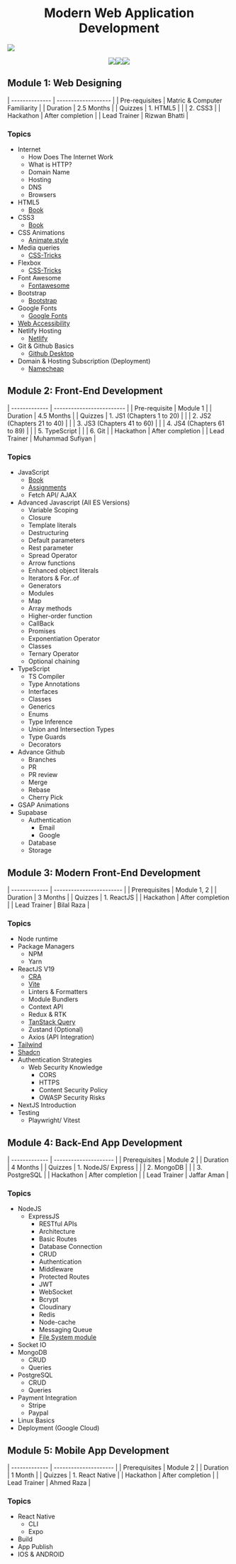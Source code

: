 <h1 align='center'>Modern Web Application Development</h1>

<img src='./imgs/banner.png'/>

<p align="center"><img src="https://skillicons.dev/icons?i=html,css,js,ts,git" /><img src="https://skillicons.dev/icons?i=react,mui,tailwind,nextjs,nodejs" /><img src="https://skillicons.dev/icons?i=express,mongodb,graphql,postgresql,nestjs" /><p/>

## Module 1: Web Designing

| -------------- | ------------------- |
| Pre-requisites | Matric & Computer Familiarity   |
| Duration       | 2.5 Months          |
| Quizzes        | 1. HTML5            |
|                | 2. CSS3             |
| Hackathon      | After completion    |
| Lead Trainer   | Rizwan Bhatti       |

### Topics

- Internet
  - How Does The Internet Work
  - What is HTTP?
  - Domain Name
  - Hosting
  - DNS
  - Browsers
- HTML5
  - [Book](https://github.com/ghousahmed/Books/blob/master/Wiley.HTML.and.CSS.Oct.2011.pdf)
- CSS3
  - [Book](https://github.com/ghousahmed/Books/blob/master/Wiley.HTML.and.CSS.Oct.2011.pdf)
- CSS Animations
  - [Animate.style](https://animate.style/)
- Media queries
  - [CSS-Tricks](https://css-tricks.com/a-complete-guide-to-css-media-queries/)
- Flexbox
  - [CSS-Tricks](https://css-tricks.com/snippets/css/a-guide-to-flexbox/)
- Font Awesome
  - [Fontawesome](https://fontawesome.com/icons)
- Bootstrap
  - [Bootstrap](https://getbootstrap.com/)
- Google Fonts
  - [Google Fonts](https://getbootstrap.com/)
- [Web Accessibility](https://www.w3.org/WAI/fundamentals/accessibility-intro/)
- Netlify Hosting
  - [Netlify](https://app.netlify.com/drop)
- Git & Github Basics
  - [Github Desktop](https://desktop.github.com/)
- Domain & Hosting Subscription (Deployment)
  - [Namecheap](https://www.namecheap.com/)

## Module 2: Front-End Development

| ------------- | ------------------------- |
| Pre-requisite | Module 1                  |
| Duration      | 4.5 Months                |
| Quizzes       | 1. JS1 (Chapters 1 to 20)  |
|               | 2. JS2 (Chapters 21 to 40) |
|               | 3. JS3 (Chapters 41 to 60) |
|               | 4. JS4 (Chapters 61 to 89) |
|               | 5. TypeScript             |
|               | 6. Git                    |
| Hackathon     | After completion          |
| Lead Trainer  | Muhammad Sufiyan          |

### Topics

- JavaScript
  - [Book](https://github.com/ghousahmed/Books/blob/master/ASmarterWaytoLearnJavaScript.pdf)
  - [Assignments](https://github.com/ghousahmed/javascript-exercises)
  - Fetch API/ AJAX
- Advanced Javascript (All ES Versions)
  - Variable Scoping
  - Closure
  - Template literals
  - Destructuring
  - Default parameters
  - Rest parameter
  - Spread Operator
  - Arrow functions
  - Enhanced object literals
  - Iterators & For..of
  - Generators
  - Modules
  - Map
  - Array methods
  - Higher-order function
  - CallBack
  - Promises
  - Exponentiation Operator
  - Classes
  - Ternary Operator
  - Optional chaining
- TypeScript
  - TS Compiler
  - Type Annotations
  - Interfaces
  - Classes
  - Generics
  - Enums
  - Type Inference
  - Union and Intersection Types
  - Type Guards
  - Decorators
- Advance Github
  - Branches
  - PR
  - PR review
  - Merge
  - Rebase
  - Cherry Pick
- GSAP Animations 
- Supabase
  - Authentication
    - Email
    - Google
  - Database
  - Storage

## Module 3: Modern Front-End Development

| ------------- | ------------------------ |
| Prerequisites | Module 1, 2              |
| Duration      | 3 Months                 |
| Quizzes       | 1. ReactJS               |
| Hackathon     | After completion         |
| Lead Trainer  | Bilal Raza               |

### Topics
- Node runtime
- Package Managers
  - NPM
  - Yarn
- ReactJS V19
  - [CRA](https://create-react-app.dev/)
  - [Vite](https://vitejs.dev/)
  - Linters & Formatters
  - Module Bundlers
  - Context API
  - Redux & RTK
  - [TanStack Query](https://tanstack.com/query/v3/)
  - Zustand (Optional)
  - Axios (API Integration)
- [Tailwind](https://tailwindcss.com/)
- [Shadcn](https://ui.shadcn.com/)
- Authentication Strategies
  - Web Security Knowledge
    - CORS
    - HTTPS
    - Content Security Policy
    - OWASP Security Risks
- NextJS Introduction
- Testing
  - Playwright/ Vitest

## Module 4: Back-End App Development

| ------------- | --------------------- |
| Prerequisites | Module 2              |
| Duration      | 4 Months              |
| Quizzes       | 1. NodeJS/ Express    |
|               | 2. MongoDB            |
|               | 3. PostgreSQL         |
| Hackathon     | After completion      |
| Lead Trainer  | Jaffar Aman           |

### Topics

- NodeJS
  - ExpressJS
    - RESTful APIs
    - Architecture
    - Basic Routes
    - Database Connection
    - CRUD
    - Authentication
    - Middleware
    - Protected Routes
    - JWT
    - WebSocket
    - Bcrypt
    - Cloudinary
    - Redis
    - Node-cache
    - Messaging Queue
    - [File System module](https://nodejs.org/api/fs.html)
- Socket IO
- MongoDB
  - CRUD
  - Queries
- PostgreSQL
  - CRUD
  - Queries
- Payment Integration
  - Stripe
  - Paypal
- Linux Basics
- Deployment (Google Cloud)

## Module 5: Mobile App Development

| ------------- | --------------------- |
| Prerequisites | Module 2              |
| Duration      | 1 Month               |
| Quizzes       | 1. React Native       |
| Hackathon     | After completion      |
| Lead Trainer  | Ahmed Raza            |

### Topics

- React Native
  - CLI
  - Expo
- Build
- App Publish
- IOS & ANDROID
